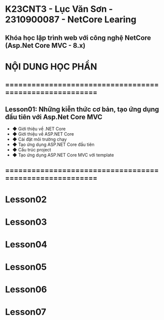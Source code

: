 # K23CNT3 - Lục Văn Sơn - 2310900087 - NetCore Learing
## Khóa học lập trình web với công nghệ NetCore (Asp.Net Core MVC - 8.x)
# NỘI DUNG HỌC PHẦN
## ========================================================
## Lesson01: Những kiễn thức cơ bản, tạo ứng dụng đầu tiên với Asp.Net Core MVC
- ◆ Giới thiệu về .NET Core
- ◆ Giới thiệu về ASP.NET Core
- ◆ Cài đặt môi trường chạy
- ◆ Tạo ứng dụng ASP.NET Core đầu tiên
- ◆ Cấu trúc project
- ◆ Tạo ứng dụng ASP.NET Core MVC với template
## ========================================================

# Lesson02


# Lesson03

# Lesson04

# Lesson05


# Lesson06

# Lesson07
